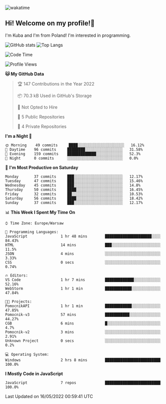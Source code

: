 ![wakatime](https://wakatime.com/badge/user/29588d82-8771-4fcd-a301-6a9b9976125e.svg)
## Hi! Welcome on my profile!👋
I'm Kuba and I'm from Poland! I'm interested in programming.

![GitHub stats](https://github-readme-stats.vercel.app/api?username=xKubsoneQ&show_icons=true&theme=dark)
![Top Langs](https://github-readme-stats.vercel.app/api/top-langs/?username=xKubsoneQ&theme=dark)

<!--START_SECTION:waka-->
![Code Time](http://img.shields.io/badge/Code%20Time-0%20secs-blue)

![Profile Views](http://img.shields.io/badge/Profile%20Views-9-blue)

**🐱 My GitHub Data** 

> 🏆 147 Contributions in the Year 2022
 > 
> 📦 70.3 kB Used in GitHub's Storage 
 > 
> 🚫 Not Opted to Hire
 > 
> 📜 5 Public Repositories 
 > 
> 🔑 4 Private Repositories  
 > 
**I'm a Night 🦉** 

```text
🌞 Morning    49 commits     ████░░░░░░░░░░░░░░░░░░░░░   16.12% 
🌆 Daytime    96 commits     ████████░░░░░░░░░░░░░░░░░   31.58% 
🌃 Evening    159 commits    █████████████░░░░░░░░░░░░   52.3% 
🌙 Night      0 commits      ░░░░░░░░░░░░░░░░░░░░░░░░░   0.0%

```
📅 **I'm Most Productive on Saturday** 

```text
Monday       37 commits     ███░░░░░░░░░░░░░░░░░░░░░░   12.17% 
Tuesday      47 commits     ███░░░░░░░░░░░░░░░░░░░░░░   15.46% 
Wednesday    45 commits     ███░░░░░░░░░░░░░░░░░░░░░░   14.8% 
Thursday     50 commits     ████░░░░░░░░░░░░░░░░░░░░░   16.45% 
Friday       32 commits     ██░░░░░░░░░░░░░░░░░░░░░░░   10.53% 
Saturday     56 commits     ████░░░░░░░░░░░░░░░░░░░░░   18.42% 
Sunday       37 commits     ███░░░░░░░░░░░░░░░░░░░░░░   12.17%

```


📊 **This Week I Spent My Time On** 

```text
⌚︎ Time Zone: Europe/Warsaw

💬 Programming Languages: 
JavaScript               1 hr 48 mins        █████████████████████░░░░   84.43% 
HTML                     14 mins             ███░░░░░░░░░░░░░░░░░░░░░░   11.5% 
JSON                     4 mins              ░░░░░░░░░░░░░░░░░░░░░░░░░   3.33% 
CSS                      0 secs              ░░░░░░░░░░░░░░░░░░░░░░░░░   0.74%

🔥 Editors: 
VS Code                  1 hr 7 mins         █████████████░░░░░░░░░░░░   52.16% 
WebStorm                 1 hr 1 min          ████████████░░░░░░░░░░░░░   47.84%

🐱‍💻 Projects: 
PomocnikAPI              1 hr 1 min          ████████████░░░░░░░░░░░░░   47.85% 
Pomocnik-v3              57 mins             ███████████░░░░░░░░░░░░░░   44.27% 
CGB                      6 mins              █░░░░░░░░░░░░░░░░░░░░░░░░   4.7% 
Pomocnik-v2              3 mins              ░░░░░░░░░░░░░░░░░░░░░░░░░   2.91% 
Unknown Project          0 secs              ░░░░░░░░░░░░░░░░░░░░░░░░░   0.2%

💻 Operating System: 
Windows                  2 hrs 8 mins        █████████████████████████   100.0%

```

**I Mostly Code in JavaScript** 

```text
JavaScript               7 repos             █████████████████████████   100.0%

```



 Last Updated on 16/05/2022 00:59:41 UTC
<!--END_SECTION:waka-->

